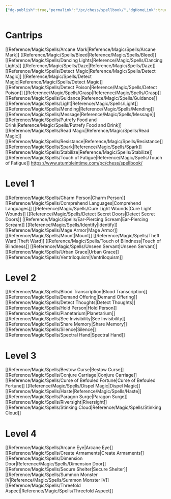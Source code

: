```yaml
---
{"dg-publish":true,"permalink":"/pc/chess/spellbook/","dgHomeLink":true,"dgPassFrontmatter":false}
---
```


# Cantrips
[[Reference/Magic/Spells/Arcane Mark|Reference/Magic/Spells/Arcane Mark]]
[[Reference/Magic/Spells/Bleed|Reference/Magic/Spells/Bleed]]
[[Reference/Magic/Spells/Dancing Lights|Reference/Magic/Spells/Dancing Lights]]
[[Reference/Magic/Spells/Daze|Reference/Magic/Spells/Daze]]
[[Reference/Magic/Spells/Detect Magic|Reference/Magic/Spells/Detect Magic]]
[[Reference/Magic/Spells/Detect Magic|Reference/Magic/Spells/Detect Magic]]
[[Reference/Magic/Spells/Detect Poison|Reference/Magic/Spells/Detect Poison]]
[[Reference/Magic/Spells/Grasp|Reference/Magic/Spells/Grasp]]
[[Reference/Magic/Spells/Guidance|Reference/Magic/Spells/Guidance]]
[[Reference/Magic/Spells/Light|Reference/Magic/Spells/Light]]
[[Reference/Magic/Spells/Mending|Reference/Magic/Spells/Mending]]
[[Reference/Magic/Spells/Message|Reference/Magic/Spells/Message]]
[[Reference/Magic/Spells/Putrefy Food and Drink|Reference/Magic/Spells/Putrefy Food and Drink]]
[[Reference/Magic/Spells/Read Magic|Reference/Magic/Spells/Read Magic]]
[[Reference/Magic/Spells/Resistance|Reference/Magic/Spells/Resistance]]
[[Reference/Magic/Spells/Spark|Reference/Magic/Spells/Spark]]
[[Reference/Magic/Spells/Stabilize|Reference/Magic/Spells/Stabilize]]
[[Reference/Magic/Spells/Touch of Fatigue|Reference/Magic/Spells/Touch of Fatigue]]
https://www.atumbleintime.com/pc/chess/spellbook/
# Level 1
[[Reference/Magic/Spells/Charm Person|Charm Person]]
[[Reference/Magic/Spells/Comprehend Languages|Comprehend Languages]]
[[Reference/Magic/Spells/Cure Light Wounds|Cure Light Wounds]]
[[Reference/Magic/Spells/Detect Secret Doors|Detect Secret Doors]]
[[Reference/Magic/Spells/Ear-Piercing Scream|Ear-Piercing Scream]]
[[Reference/Magic/Spells/Identify|Identify]]
[[Reference/Magic/Spells/Mage Armor|Mage Armor]]
[[Reference/Magic/Spells/Mount|Mount]]
[[Reference/Magic/Spells/Theft Ward|Theft Ward]]
[[Reference/Magic/Spells/Touch of Blindness|Touch of Blindness]]
[[Reference/Magic/Spells/Unseen Servant|Unseen Servant]]
[[Reference/Magic/Spells/Urban Grace|Urban Grace]]
[[Reference/Magic/Spells/Ventriloquism|Ventriloquism]]

# Level 2
[[Reference/Magic/Spells/Blood Transcription|Blood Transcription]]
[[Reference/Magic/Spells/Demand Offering|Demand Offering]]
[[Reference/Magic/Spells/Detect Thoughts|Detect Thoughts]]
[[Reference/Magic/Spells/Hold Person|Hold Person]]
[[Reference/Magic/Spells/Planetarium|Planetarium]]
[[Reference/Magic/Spells/See Invisibility|See Invisibility]]
[[Reference/Magic/Spells/Share Memory|Share Memory]]
[[Reference/Magic/Spells/Silence|Silence]]
[[Reference/Magic/Spells/Spectral Hand|Spectral Hand]]

# Level 3
[[Reference/Magic/Spells/Bestow Curse|Bestow Curse]]
[[Reference/Magic/Spells/Conjure Carriage|Conjure Carriage]]
[[Reference/Magic/Spells/Curse of Befouled Fortune|Curse of Befouled Fortune]]
[[Reference/Magic/Spells/Dispel Magic|Dispel Magic]] 
[[Reference/Magic/Spells/Haste|Reference/Magic/Spells/Haste]] 
[[Reference/Magic/Spells/Paragon Surge|Paragon Surge]]
[[Reference/Magic/Spells/Riversight|Riversight]]
[[Reference/Magic/Spells/Stinking Cloud|Reference/Magic/Spells/Stinking Cloud]]

# Level 4
[[Reference/Magic/Spells/Arcane Eye|Arcane Eye]]
[[Reference/Magic/Spells/Create Armaments|Create Armaments]]
[[Reference/Magic/Spells/Dimension Door|Reference/Magic/Spells/Dimension Door]]
[[Reference/Magic/Spells/Secure Shelter|Secure Shelter]]
[[Reference/Magic/Spells/Summon Monster IV|Reference/Magic/Spells/Summon Monster IV]]
[[Reference/Magic/Spells/Threefold Aspect|Reference/Magic/Spells/Threefold Aspect]]